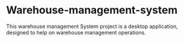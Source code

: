 # Warehouse-management-system
This warehouse management System project is a desktop application, designed to help on warehouse management operations.

